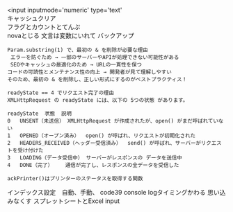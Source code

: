 <input inputmode='numeric'  type='text'  
キャッシュクリア  
フラグとカウントとてんぷ  
novaとじる
文言は変数にいれて
バックアップ
```
Param.substring(1) で、最初の & を削除が必要な理由  
 エラーを防ぐため → 一部のサーバーやAPIが処理できない可能性がある  
 SEOやキャッシュの最適化のため → URLの一貫性を保つ  
コードの可読性とメンテナンス性の向上 → 開発者が見て理解しやすい  
そのため、最初の & を削除し、正しい形式にするのがベストプラクティス！   
```
```
readyState == 4 でリクエスト完了の理由
XMLHttpRequest の readyState には、以下の 5つの状態 があります。

readyState	状態	説明
0	UNSENT（未送信）	XMLHttpRequest が作成されたが、open() がまだ呼ばれていない
1	OPENED（オープン済み）	open() が呼ばれ、リクエストが初期化された
2	HEADERS_RECEIVED（ヘッダー受信済み）	send() が呼ばれ、サーバーがリクエストを受け付けた
3	LOADING（データ受信中）	サーバーがレスポンスの データを送信中
4	DONE（完了）	通信が完了し、レスポンスの全データを受信した
```
```
ackPrinter()はプリンターのステータスを取得する関数
```
インデックス設定　自動、手動、
code39
console logタイミングかわる
思い込みなくす
スプレットシートとExcel
input
